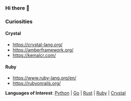 ### Hi there 👋

<!--
**ChrisCompton/ChrisCompton** is a ✨ _special_ ✨ repository because its `README.md` (this file) appears on your GitHub profile.

Here are some ideas to get you started:

- 🔭 I’m currently working on ...
- 🌱 I’m currently learning ...
- 👯 I’m looking to collaborate on ...
- 🤔 I’m looking for help with ...
- 💬 Ask me about ...
- 📫 How to reach me: ...
- 😄 Pronouns: ...
- ⚡ Fun fact: ...
-->

### Curiosities

#### Crystal
- https://crystal-lang.org/
- https://amberframework.org/
- https://kemalcr.com/

#### Ruby
- https://www.ruby-lang.org/en/
- https://rubyonrails.org/


**Languages of Interest**:  [Python](https://www.python.org/) | [Go](https://go.dev/) | [Rust](https://www.rust-lang.org/) | [Ruby](https://www.ruby-lang.org/en/) | [Crystal](https://crystal-lang.org/)
